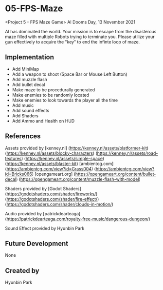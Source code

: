 # 05-FPS-Maze
<Project 5 - FPS Maze Game> AI Dooms Day, 13 November 2021

AI has dominated the world. Your mission is to escape from the disasterous maze filled with multiple Robots trying to terminate you. Please utilize your gun effectively to acquire the "key" to end the infinte loop of maze.

## Implementation
- Add MiniMap
- Add a weapon to shoot (Space Bar or Mouse Left Button)
- Add muzzle flash
- Add bullet decal
- Make maze to be procedurally generated
- Make enemies to be randomly located
- Make enemies to look towards the player all the time
- Add music
- Add sound effects
- Add Shaders
- Add Ammo and Health on HUD

## References
Assets provided by 
[kenney.nl] 
(https://kenney.nl/assets/platformer-kit)
(https://kenney.nl/assets/blocky-characters)
(https://kenney.nl/assets/road-textures)
(https://kenney.nl/assets/simple-space)
(https://kenney.nl/assets/blaster-kit)
[ambientcg.com]
(https://ambientcg.com/view?id=Grass004)
(https://ambientcg.com/view?id=Bricks066)
[opengameart.org]
(https://opengameart.org/content/bullet-decal)
(https://opengameart.org/content/muzzle-flash-with-model)

Shaders provided by [Godot Shaders]
(https://godotshaders.com/shader/fireworks/)
(https://godotshaders.com/shader/fire-effect/)
(https://godotshaders.com/shader/clouds-in-motion/)

Audio provided by [patrickdearteaga] 
(https://patrickdearteaga.com/royalty-free-music/dangerous-dungeon/)

Sound Effect provided by Hyunbin Park

## Future Development
None

## Created by
Hyunbin Park
